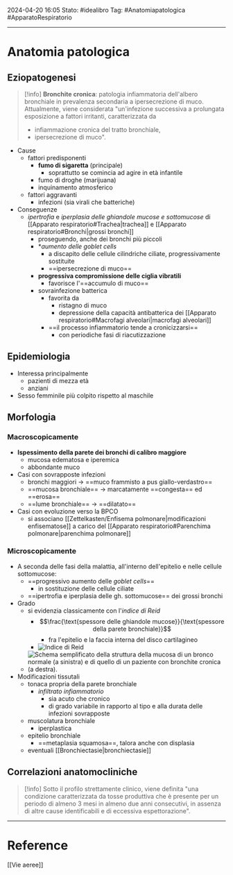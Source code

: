 2024-04-20 16:05
Stato: #idealibro 
Tag: #Anatomiapatologica #ApparatoRespiratorio 

---
# Anatomia patologica
## Eziopatogenesi
>[!info]
> **Bronchite cronica**: patologia infiammatoria dell'albero bronchiale in prevalenza secondaria a ipersecrezione di muco. Attualmente, viene considerata "un'infezione successiva a prolungata esposizione a fattori irritanti, caratterizzata da
> - infiammazione cronica del tratto bronchiale,
> - ipersecrezione di muco".
- Cause
	- fattori predisponenti
		- **fumo di sigaretta** (principale)
			- soprattutto se comincia ad agire in età infantile
		- fumo di droghe (marijuana)
		- inquinamento atmosferico
	- fattori aggravanti
		- infezioni (sia virali che batteriche)
- Conseguenze
	- *ipertrofia* e *iperplasia delle ghiandole mucose e sottomucose* di [[Apparato respiratorio#Trachea|trachea]] e [[Apparato respiratorio#Bronchi|grossi bronchi]]
		- proseguendo, anche dei bronchi più piccoli
		- **aumento delle *goblet cells**
			- a discapito delle cellule cilindriche ciliate, progressivamente sostituite
			- ==ipersecrezione di muco==
		- **progressiva compromissione delle ciglia vibratili**
			- favorisce l'==accumulo di muco==
		- sovrainfezione batterica
			- favorita da
				- ristagno di muco
				- depressione della capacità antibatterica dei [[Apparato respiratorio#Macrofagi alveolari|macrofagi alveolari]]
			- ==il processo infiammatorio tende a cronicizzarsi==
				- con periodiche fasi di riacutizzazione
## Epidemiologia
- Interessa principalmente
	- pazienti di mezza età
	- anziani
- Sesso femminile più colpito rispetto al maschile
## Morfologia
### Macroscopicamente
- **Ispessimento della parete dei bronchi di calibro maggiore**
	- mucosa edematosa e iperemica
	- abbondante muco
- Casi con sovrapposte infezioni
	- bronchi maggiori → ==muco frammisto a pus giallo-verdastro==
	- ==mucosa bronchiale== → marcatamente ==congesta== ed ==erosa==
	- ==lume bronchiale== → ==dilatato==
- Casi con evoluzione verso la BPCO
	- si associano [[Zettelkasten/Enfisema polmonare|modificazioni enfisematose]] a carico del [[Apparato respiratorio#Parenchima polmonare|parenchima polmonare]]
### Microscopicamente
- A seconda delle fasi della malattia, all'interno dell'epitelio e nelle cellule sottomucose:
	- ==progressivo aumento delle *goblet cells*==
		- in sostituzione delle cellule ciliate
	- ==ipertrofia e iperplasia delle gh. sottomucose== dei grossi bronchi
- Grado
	- si evidenzia classicamente con l'*indice di Reid*
		- $$\frac{\text{spessore delle ghiandole mucose}}{\text{spessore della parete bronchiale}}$$
			- fra l'epitelio e la faccia interna del disco cartilagineo
		- ![Indice di Reid](https://i.imgur.com/0pyFhjS.png)
	- ![Schema semplificato della struttura della mucosa di un bronco normale (a sinistra) e di quello di un paziente con bronchite cronica (a destra).](https://i.imgur.com/T5TPaEs.png)
- Modificazioni tissutali
	- tonaca propria della parete bronchiale
		- *infiltrato infiammatorio*
			- sia acuto che cronico
			- di grado variabile in rapporto al tipo e alla durata delle infezioni sovrapposte
	- muscolatura bronchiale
		- iperplastica
	- epitelio bronchiale
		- ==metaplasia squamosa==, talora anche con displasia
	- eventuali [[Bronchiectasie|bronchiectasie]]
## Correlazioni anatomocliniche
>[!info]
> Sotto il profilo strettamente clinico, viene definita "una condizione caratterizzata da tosse produttiva che è presente per un periodo di almeno 3 mesi in almeno due anni consecutivi, in assenza di altre cause identificabili e di eccessiva espettorazione".








---
# Reference
[[Vie aeree]]